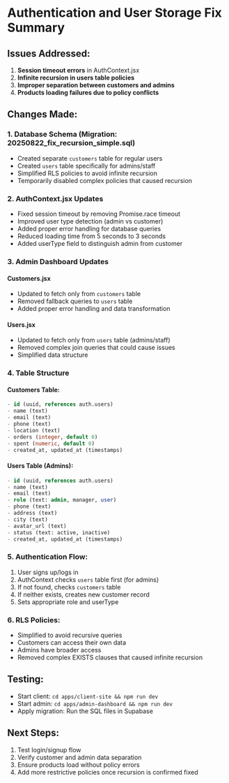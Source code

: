 # Authentication and User Storage Fix Summary

## Issues Addressed:

1. **Session timeout errors** in AuthContext.jsx
2. **Infinite recursion in users table policies**
3. **Improper separation between customers and admins**
4. **Products loading failures due to policy conflicts**

## Changes Made:

### 1. Database Schema (Migration: 20250822_fix_recursion_simple.sql)

- Created separate `customers` table for regular users
- Created `users` table specifically for admins/staff
- Simplified RLS policies to avoid infinite recursion
- Temporarily disabled complex policies that caused recursion

### 2. AuthContext.jsx Updates

- Fixed session timeout by removing Promise.race timeout
- Improved user type detection (admin vs customer)
- Added proper error handling for database queries
- Reduced loading time from 5 seconds to 3 seconds
- Added userType field to distinguish admin from customer

### 3. Admin Dashboard Updates

#### Customers.jsx

- Updated to fetch only from `customers` table
- Removed fallback queries to `users` table
- Added proper error handling and data transformation

#### Users.jsx

- Updated to fetch only from `users` table (admins/staff)
- Removed complex join queries that could cause issues
- Simplified data structure

### 4. Table Structure

#### Customers Table:

```sql
- id (uuid, references auth.users)
- name (text)
- email (text)
- phone (text)
- location (text)
- orders (integer, default 0)
- spent (numeric, default 0)
- created_at, updated_at (timestamps)
```

#### Users Table (Admins):

```sql
- id (uuid, references auth.users)
- name (text)
- email (text)
- role (text: admin, manager, user)
- phone (text)
- address (text)
- city (text)
- avatar_url (text)
- status (text: active, inactive)
- created_at, updated_at (timestamps)
```

### 5. Authentication Flow:

1. User signs up/logs in
2. AuthContext checks `users` table first (for admins)
3. If not found, checks `customers` table
4. If neither exists, creates new customer record
5. Sets appropriate role and userType

### 6. RLS Policies:

- Simplified to avoid recursive queries
- Customers can access their own data
- Admins have broader access
- Removed complex EXISTS clauses that caused infinite recursion

## Testing:

- Start client: `cd apps/client-site && npm run dev`
- Start admin: `cd apps/admin-dashboard && npm run dev`
- Apply migration: Run the SQL files in Supabase

## Next Steps:

1. Test login/signup flow
2. Verify customer and admin data separation
3. Ensure products load without policy errors
4. Add more restrictive policies once recursion is confirmed fixed
